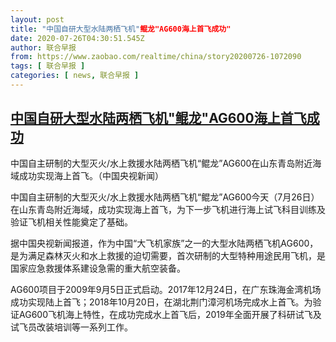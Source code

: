 ```yaml
---
layout: post
title: "中国自研大型水陆两栖飞机"鲲龙"AG600海上首飞成功"
date: 2020-07-26T04:30:51.545Z
author: 联合早报
from: https://www.zaobao.com/realtime/china/story20200726-1072090
tags: [ 联合早报 ]
categories: [ news, 联合早报 ]
---
```

<!--1595764680000-->
[中国自研大型水陆两栖飞机"鲲龙"AG600海上首飞成功](https://www.zaobao.com/realtime/china/story20200726-1072090)
------

<div>
<div class="figure-media"><img class="img-fluid lazyload" data-src="https://www.zaobao.com.sg/sites/default/files/styles/article_large_full/public/images/202007/20200726/wefrfer.jpg?itok=1jknR3GI" title="中国自主研制的大型灭火/水上救援水陆两栖飞机“鲲龙”AG600在山东青岛附近海域成功实现海上首飞。（中国央视新闻）" alt src="https://www.zaobao.com.sg/sites/default/files/styles/article_large_full/public/images/202007/20200726/wefrfer.jpg?itok=1jknR3GI" referrerpolicy="no-referrer"></div><figcaption>中国自主研制的大型灭火/水上救援水陆两栖飞机“鲲龙”AG600在山东青岛附近海域成功实现海上首飞。（中国央视新闻）</figcaption><p>中国自主研制的大型灭火/水上救援水陆两栖飞机“鲲龙”AG600今天（7月26日）在山东青岛附近海域，成功实现海上首飞，为下一步飞机进行海上试飞科目训练及验证飞机相关性能奠定了基础。</p><p>据中国央视新闻报道，作为中国“大飞机家族”之一的大型水陆两栖飞机AG600，是为满足森林灭火和水上救援的迫切需要，首次研制的大型特种用途民用飞机，是国家应急救援体系建设急需的重大航空装备。</p><p>AG600项目于2009年9月5日正式启动。2017年12月24日，在广东珠海金湾机场成功实现陆上首飞；2018年10月20日，在湖北荆门漳河机场完成水上首飞。为验证AG600飞机海上特性，在成功完成水上首飞后，2019年全面开展了科研试飞及试飞员改装培训等一系列工作。</p><section id="imu"><div id="dfp-ad-imu1-wrapper" class="dfp-tag-wrapper"><div id="dfp-ad-imu1" class="dfp-tag-wrapper"></div></div></section><p><br></p><div id="innity-in-post"></div><div id="dfp-ad-midarticlespecial-wrapper" class="dfp-tag-wrapper"><div id="dfp-ad-midarticlespecial" class="dfp-tag-wrapper"></div></div>
</div>
